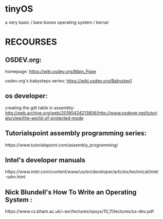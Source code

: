 # tinyOS
a very basic / bare bones operating system / kernal

<h1>RECOURSES</h1>

<h2>OSDEV.org:</h2>

homepage:
https://wiki.osdev.org/Main_Page

osdev.org's babysteps series:
https://wiki.osdev.org/Babystep1

<h2>os developer:</h2>

creating the gdt table in assembly:
http://web.archive.org/web/20190424213806/http://www.osdever.net/tutorials/view/the-world-of-protected-mode

<h2> Tutorialspoint assembly programming series: </h2>
https://www.tutorialspoint.com/assembly_programming/

<h2> Intel's developer manuals </h2>
https://www.intel.com/content/www/us/en/developer/articles/technical/intel-sdm.html

<h2> Nick Blundell's How To Write an Operating System :</h2>
https://www.cs.bham.ac.uk/~exr/lectures/opsys/10_11/lectures/os-dev.pdf
